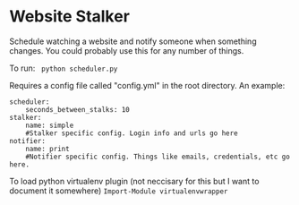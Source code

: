 # Website Stalker
Schedule watching a website and notify someone when something changes. You could probably use this for any number of things.

To run:
``` python scheduler.py```

Requires a config file called "config.yml" in the root directory. An example:
```
scheduler:
    seconds_between_stalks: 10
stalker:
    name: simple
    #Stalker specific config. Login info and urls go here
notifier:
    name: print
    #Notifier specific config. Things like emails, credentials, etc go here.
```


To load python virtualenv plugin (not neccisary for this but I want to document it somewhere) 
```Import-Module virtualenvwrapper```